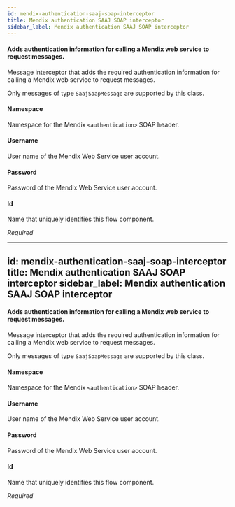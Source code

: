 ```yaml
---
id: mendix-authentication-saaj-soap-interceptor
title: Mendix authentication SAAJ SOAP interceptor
sidebar_label: Mendix authentication SAAJ SOAP interceptor
---
```

#### Adds authentication information for calling a Mendix web service to request messages. 
Message interceptor  that adds the required authentication information for calling a Mendix web service to request messages. 

Only messages of type <code>SaajSoapMessage</code> are supported by this class.

#### Namespace
Namespace for the Mendix <code>&lt;authentication&gt;</code> SOAP header.

#### Username
User name of the Mendix Web Service user account.

#### Password
Password of the Mendix Web Service user account.

#### Id
Name that uniquely identifies this flow component.

<i>Required</i>

---
id: mendix-authentication-saaj-soap-interceptor
title: Mendix authentication SAAJ SOAP interceptor
sidebar_label: Mendix authentication SAAJ SOAP interceptor
---
#### Adds authentication information for calling a Mendix web service to request messages. 
Message interceptor  that adds the required authentication information for calling a Mendix web service to request messages. 

Only messages of type <code>SaajSoapMessage</code> are supported by this class.

#### Namespace
Namespace for the Mendix <code>&lt;authentication&gt;</code> SOAP header.

#### Username
User name of the Mendix Web Service user account.

#### Password
Password of the Mendix Web Service user account.

#### Id
Name that uniquely identifies this flow component.

<i>Required</i>

